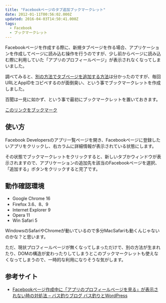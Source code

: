```yaml
---
title: "Facebookページのタブ追加ブックマークレット"
date: 2012-01-11T00:56:02.000Z
updated: 2016-04-03T14:50:41.000Z
tags: 
  - Facebook
  - ブックマークレット
---
```


Facebookページを作成する際に、新規タブページを作る場合、アプリケーションを作成してページに読み込む操作を行うのですが、少し前からページに読み込む際に利用していた「アプリのプロフィールページ」が表示されなくなってしまいました。

調べてみると、[別の方法でタブページを追加する方法](http://dollsent.jp/wordpress/?p=10225)は分かったのですが、毎回URLとAppIDをコピペするのが面倒臭い、という事でブックマークレットを作成しました。

百聞は一見に如かず、という事で最初にブックマークレットを置いておきます。

<a href="javascript:(function(){function e(a,b){return a.getElementsByTagName(b)}function d(a,b){for(i=0;i<a.length;i++){var c=a[i].className.split(' ');for(var d=0;d<c.length;d++){if(c[d]==b){return a[i]}}}return false}var a=document.getElementById('developerAppDashboardContainer');var b=d(e(a,'td'),'contentPane');var c=d(e(b,'div'),'fcb');window.open('http://www.facebook.com/add.php?api_key='+c.innerHTML+'&pages=1')})()">このリンクをブックマーク</a>


## 使い方

Facebook Developersのアプリ一覧ページを開き、Facebookページに登録したいアプリをクリックし、右カラムに詳細情報が表示されている状態にします。

その状態でブックマークレットをクリックすると、新しいタブかウィンドウが表示されますので、アプリケーションの追加先を該当のFacebookページを選択、「追加する」ボタンをクリックすると完了です。


## 動作確認環境

- Google Chrome 16
- Firefox 3.6、8、9
- Internet Explorer 9
- Opera 11
- Win Safari 5

WindowsのSafariやChromeが動いているので多分MacSafariも動くんじゃないのかな？と思います。

ただ、現状プロフィールページが無くなってしまっただけで、別の方法が生まれたり、DOMの構造が変わったりしてしまうとこのブックマークレットも使えなくなってしまうので、一時的な利用になりそうな気がします。


## 参考サイト

- [Facebookページ作成中に「アプリのプロフィールページを見る」が表示されない時の対処法 – バス釣りブログ バス釣りとWordPress](http://dollsent.jp/wordpress/?p=10225)